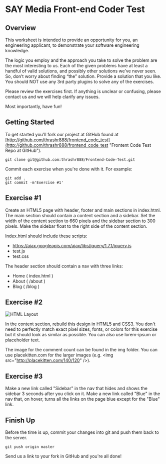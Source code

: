 SAY Media Front-end Coder Test
==============================

Overview
--------

This worksheet is intended to provide an opportunity for you, an engineering applicant, to demonstrate your software engineering knowledge.

The logic you employ and the approach you take to solve the problem are the most interesting to us. Each of the given problems have at least a handful of valid solutions, and possibly other solutions weʼve never seen. So, donʼt worry about finding “the” solution. Provide a solution that you like. You should NOT use any 3rd party plugins to solve any of the exercises.

Please review the exercises first. If anything is unclear or confusing, please contact us and we will help clarify any issues.

Most importantly, have fun! 

Getting Started
---------------
To get started you'll fork our project at GitHub found at [http://github.com/thrashr888/frontend_code_test](http://github.com/thrashr888/frontend_code_test "Frontent Code Test Repo at GitHub").

    git clone git@github.com:thrashr888/Frontend-Code-Test.git

Commit each exercise when you're done with it. For example:

    git add .
    git commit -m'Exercise #1'

Exercise #1
-----------
Create an HTML5 page with header, footer and main sections in index.html. The main section should contain a content section and a sidebar. Set the width of the content section to 660 pixels and the sidebar section to 300 pixels. Make the sidebar float to the right side of the content section.

Index.html should include these scripts:

- https://ajax.googleapis.com/ajax/libs/jquery/1.7.1/jquery.js
- test.js
- test.css

The header section should contain a nav with three links:

- Home ( index.html )
- About ( /about )
- Blog ( /blog )
    
Exercise #2
-----------
![HTML Layout](https://img.skitch.com/20120204-rhp7q6h6er1j2dwsm8pf3yd4pa.jpg "HTML Layout")

In the content section, rebuild this design in HTML5 and CSS3. You don't need to perfectly match exact pixel sizes, fonts, or colors for this exercise but it should look as similar as possible. You can also use lorem-ipsum or placeholder text.

The image for the comment count can be found in the img folder. You can use placekitten.com for the larger images (e.g. &lt;img src=&quot;http://placekitten.com/140/120&quot; /&gt;).

Exercise #3
-----------
Make a new link called "Sidebar" in the nav that hides and shows the sidebar 3 seconds after you click on it. Make a new link called "Blue" in the nav that, on hover, turns all the links on the page blue except for the "Blue" link.

Finish Up
---------
Before the time is up, commit your changes into git and push them back to the server.

    git push origin master

Send us a link to your fork in GitHub and you're all done!
